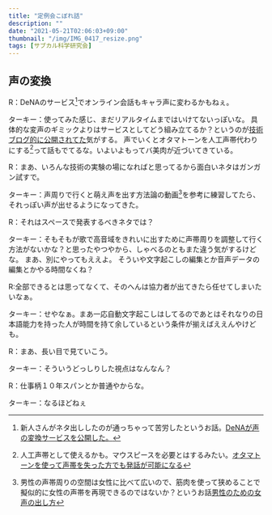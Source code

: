 ```yaml
---
title: "定例会こぼれ話"
description: ""
date: "2021-05-21T02:06:03+09:00"
thumbnail: "/img/IMG_0417_resize.png"
tags: [サブカル科学研究会]
---
```

## 声の変換
R：DeNAのサービス[^1]でオンライン会話もキャラ声に変わるかもねぇ。

[^1]:新人さんがネタ出ししたのが通っちゃって苦労したというお話。[DeNAが声の変換サービスを公開した。](https://funglr.games/ja/news/dena-ai-nanakoe-nina/)


ターキー：使ってみた感じ、まだリアルタイムまではいけてないっぽいな。
具体的な変声のギミックよりはサービスとしてどう組み立てるか？というのが[技術ブログ的に公開されてた](https://engineer.dena.com/posts/2021.04/voice-avatar-backend/)気がする。
声でいくとオタマトーンを人工声帯代わりにする[^2]って話もでてるな。いよいよもってバ美肉が近づいてきている。

[^2]: 人工声帯として使えるかも。マウスピースを必要とはするみたい。[オタマトーンを使って声帯を失った方でも発話が可能になる](https://togetter.com/li/1717293)

R：まあ、いろんな技術の実験の場になればと思ってるから面白いネタはガンガン試すで。

ターキー：声周りで行くと萌え声を出す方法論の動画[^3]を参考に練習してたら、それっぽい声が出せるようになってきた。

[^3]:男性の声帯周りの空間は女性に比べて広いので、筋肉を使って狭めることで擬似的に女性の声帯を再現できるのではないか？というお話[男性のための女声の出し方](https://youtu.be/JFnjOgOU4lU)

R：それはスペースで発表するべきネタでは？

ターキー：そもそもが歌で高音域をきれいに出すために声帯周りを調整して行く方法がないかな？と思ったやつやから、しゃべるのともまた違う気がするけどな。
まあ、別にやってもええよ。
そういや文字起こしの編集とか音声データの編集とかやる時間なくね？

R:全部できるとは思ってなくて、そのへんは協力者が出てきたら任せてしまいたいなぁ。

ターキー：せやなぁ。まあ一応自動文字起こしはしてるのであとはそれなりの日本語能力を持った人が時間を持て余しているという条件が揃えばええんやけども。

R：まあ、長い目で見ていこう。

ターキー：そういうどっしりした視点はなんなん？

R：仕事柄１０年スパンとか普通やからな。

ターキー：なるほどねぇ
